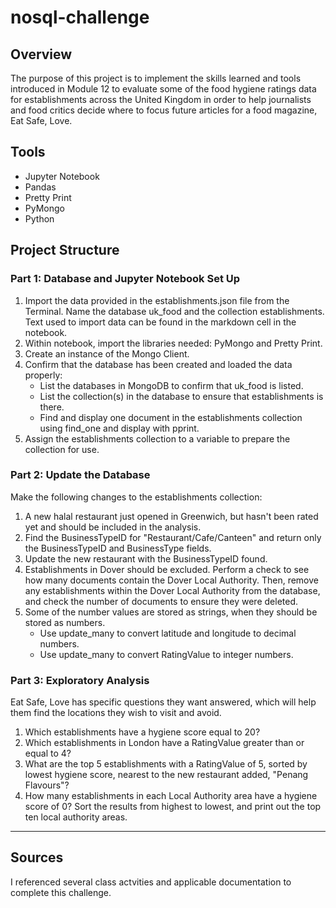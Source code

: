 # nosql-challenge
## Overview
The purpose of this project is to implement the skills learned and tools introduced in Module 12 to evaluate some of the food hygiene ratings data for establishments across the United Kingdom in order to help journalists and food critics decide where to focus future articles for a food magazine, Eat Safe, Love.

## Tools
- Jupyter Notebook
- Pandas
- Pretty Print
- PyMongo
- Python

## Project Structure
### Part 1: Database and Jupyter Notebook Set Up
1. Import the data provided in the establishments.json file from the Terminal. Name the database uk_food and the collection establishments. Text used to import data can be found in the markdown cell in the notebook.
1. Within notebook, import the libraries needed: PyMongo and Pretty Print.
1. Create an instance of the Mongo Client.
1. Confirm that the database has been created and loaded the data properly:
	- List the databases in MongoDB to confirm that uk_food is listed.
	- List the collection(s) in the database to ensure that establishments is there.
	- Find and display one document in the establishments collection using find_one and display with pprint.
1. Assign the establishments collection to a variable to prepare the collection for use.


### Part 2: Update the Database
Make the following changes to the establishments collection:
1. A new halal restaurant just opened in Greenwich, but hasn't been rated yet and should be included in the analysis.
1. Find the BusinessTypeID for "Restaurant/Cafe/Canteen" and return only the BusinessTypeID and BusinessType fields.
1. Update the new restaurant with the BusinessTypeID found.
1. Establishments in Dover should be excluded. Perform a check to see how many documents contain the Dover Local Authority. Then, remove any establishments within the Dover Local Authority from the database, and check the number of documents to ensure they were deleted.
1. Some of the number values are stored as strings, when they should be stored as numbers.
	- Use update_many to convert latitude and longitude to decimal numbers.
	- Use update_many to convert RatingValue to integer numbers.

### Part 3: Exploratory Analysis
Eat Safe, Love has specific questions they want answered, which will help them find the locations they wish to visit and avoid.
1. Which establishments have a hygiene score equal to 20?
1. Which establishments in London have a RatingValue greater than or equal to 4?
1. What are the top 5 establishments with a RatingValue of 5, sorted by lowest hygiene score, nearest to the new restaurant added, "Penang Flavours"?
1. How many establishments in each Local Authority area have a hygiene score of 0? Sort the results from highest to lowest, and print out the top ten local authority areas.

----
## Sources
I referenced several class actvities and applicable documentation to complete this challenge.